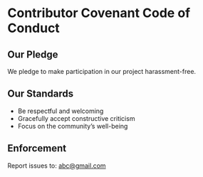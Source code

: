# Contributor Covenant Code of Conduct

## Our Pledge
We pledge to make participation in our project harassment-free.

## Our Standards
- Be respectful and welcoming
- Gracefully accept constructive criticism
- Focus on the community’s well-being

## Enforcement
Report issues to: abc@gmail.com

